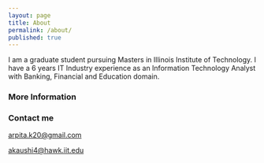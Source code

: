 ```yaml
---
layout: page
title: About
permalink: /about/
published: true
---
```


I am a graduate student pursuing  Masters in Illinois Institute of Technology. I have a 6 years IT Industry experience as an Information Technology Analyst with Banking, Financial and Education domain.

### More Information



### Contact me

[arpita.k20@gmail.com](mailto:arpita.k20@gmail.com) 

[akaushi4@hawk.iit.edu](mailto:akaushi4@hawk.iit.edu)
